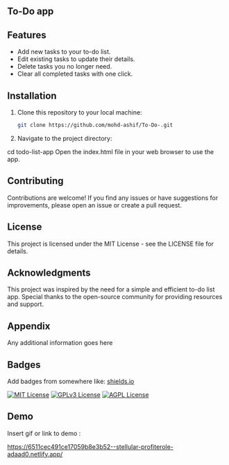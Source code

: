 
## To-Do app

## Features

- Add new tasks to your to-do list.
- Edit existing tasks to update their details.
- Delete tasks you no longer need.
- Clear all completed tasks with one click.

## Installation

1. Clone this repository to your local machine:

   ```bash
   git clone https://github.com/mohd-ashif/To-Do-.git

2. Navigate to the project directory:


cd todo-list-app
Open the index.html file in your web browser to use the app.

## Contributing
Contributions are welcome! If you find any issues or have suggestions for improvements, please open an issue or create a pull request.

## License
This project is licensed under the MIT License - see the LICENSE file for details.

## Acknowledgments
This project was inspired by the need for a simple and efficient to-do list app.
Special thanks to the open-source community for providing resources and support.
## Appendix

Any additional information goes here


## Badges

Add badges from somewhere like: [shields.io](https://shields.io/)

[![MIT License](https://img.shields.io/badge/License-MIT-green.svg)](https://choosealicense.com/licenses/mit/)
[![GPLv3 License](https://img.shields.io/badge/License-GPL%20v3-yellow.svg)](https://opensource.org/licenses/)
[![AGPL License](https://img.shields.io/badge/license-AGPL-blue.svg)](http://www.gnu.org/licenses/agpl-3.0)


## Demo

Insert gif or link to demo :

https://6511cec491ce17059b8e3b52--stellular-profiterole-adaad0.netlify.app/

